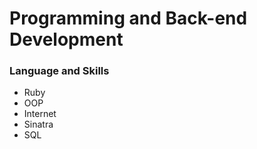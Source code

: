 # Programming and Back-end Development

### Language and Skills 
- Ruby
- OOP
- Internet
- Sinatra
- SQL
